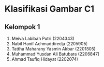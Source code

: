 # Klasifikasi Gambar C1

## Kelompok 1
1. Meiva Labibah Putri (2204343)
2. Nabil Hanif Achmaddiredja (2205905)
3. Tattha Maharany Yasmin Akbar (2201805)
4. Muhammad Yusdan Ali Batubara (2206847)
5. Ahmad Taufiq Hidayat (2202074)
